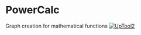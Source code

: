 # PowerCalc
Graph creation for mathematical functions
[![UpTool2](https://img.shields.io/github/v/tag/JFronny/PowerCalc?color=informational&label=UpTool2)](https://jfronny.github.io/home/uptool)